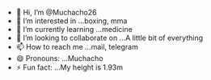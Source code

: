- 👋 Hi, I’m @Muchacho26
- 👀 I’m interested in ...boxing, mma
- 🌱 I’m currently learning ...medicine 
- 💞️ I’m looking to collaborate on ...A little bit of everything
- 📫 How to reach me ...mail, telegram
- 😄 Pronouns: ...Muchacho
- ⚡ Fun fact: ...My height is 1.93m

<!---
Muchacho26/Muchacho26 is a ✨ special ✨ repository because its `README.md` (this file) appears on your GitHub profile.
You can click the Preview link to take a look at your changes.
--->

